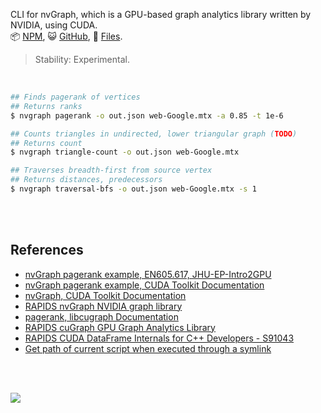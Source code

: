 CLI for nvGraph, which is a GPU-based graph analytics library written by
NVIDIA, using CUDA.<br>
:package: [NPM](https://www.npmjs.com/package/nvgraph.sh),
:smiley_cat: [GitHub](https://github.com/orgs/nodef/packages?repo_name=nvgraph.sh),
:scroll: [Files](https://unpkg.com/nvgraph.sh/).

> Stability: Experimental.

<br>

```bash
## Finds pagerank of vertices
## Returns ranks
$ nvgraph pagerank -o out.json web-Google.mtx -a 0.85 -t 1e-6

## Counts triangles in undirected, lower triangular graph (TODO)
## Returns count
$ nvgraph triangle-count -o out.json web-Google.mtx

## Traverses breadth-first from source vertex
## Returns distances, predecessors
$ nvgraph traversal-bfs -o out.json web-Google.mtx -s 1
```

<br>
<br>


## References

- [nvGraph pagerank example, EN605.617, JHU-EP-Intro2GPU](https://github.com/JHU-EP-Intro2GPU/EN605.617/blob/master/module9/nvgraph_examples/nvgraph_Pagerank.cpp)
- [nvGraph pagerank example, CUDA Toolkit Documentation](https://docs.nvidia.com/cuda/archive/10.0/nvgraph/index.html#nvgraph-pagerank-example)
- [nvGraph, CUDA Toolkit Documentation](https://docs.nvidia.com/cuda/archive/10.0/nvgraph/index.html#introduction)
- [RAPIDS nvGraph NVIDIA graph library](https://github.com/rapidsai/nvgraph)
- [pagerank, libcugraph Documentation](https://docs.rapids.ai/api/libcugraph/legacy/namespacecugraph.html#a8e07829e671204ff42aa226f40ff92d5)
- [RAPIDS cuGraph GPU Graph Analytics Library](https://github.com/rapidsai/cugraph)
- [RAPIDS CUDA DataFrame Internals for C++ Developers - S91043](https://developer.download.nvidia.com/video/gputechconf/gtc/2019/presentation/s91043-rapids-cuda-dataframe-internals-for-c++-developers.pdf)
- [Get path of current script when executed through a symlink](https://unix.stackexchange.com/a/17500/166668)

<br>
<br>

![](https://i.imgur.com/nx1C3Uu.jpg)
